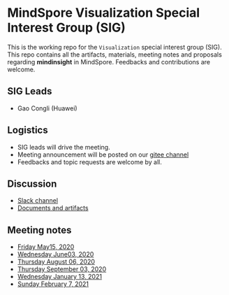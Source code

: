 # MindSpore Visualization Special Interest Group (SIG)

This is the working repo for the `Visualization` special interest group (SIG). This repo contains all the artifacts, materials, meeting notes and proposals regarding **mindinsight** in MindSpore. Feedbacks and contributions are welcome.

## SIG Leads

* Gao Congli (Huawei)

## Logistics

* SIG leads will drive the meeting.
* Meeting announcement will be posted on our [gitee channel](https://gitee.com/mindspore/community/tree/master/sigs/visualization)
* Feedbacks and topic requests are welcome by all.

## Discussion

* [Slack channel](https://app.slack.com/client/TUKCY4QDR/C0119H4M5KJ/details/members?cdn_fallback=2)
* [Documents and artifacts](https://gitee.com/mindspore/community/tree/master/sigs/visualization)

## Meeting notes

* [Friday May15, 2020](./meetings/001-20200515.md)
* [Wednesday June03, 2020](./meetings/002-20200603.md)
* [Thursday August 06, 2020](./meetings/003-20200806.md)
* [Thursday September 03, 2020](./meetings/004-20200903.md)
* [Wednesday January 13, 2021](./meetings/005-20210113.md)
* [Sunday February 7, 2021](./meetings/006-20210207.md)
